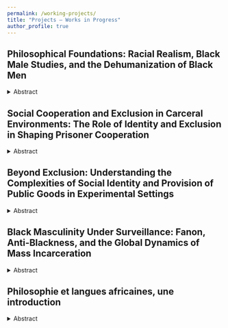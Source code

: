 ```yaml
---
permalink: /working-projects/
title: "Projects – Works in Progress"
author_profile: true
---
```



## Philosophical Foundations: Racial Realism, Black Male Studies, and the Dehumanization of Black Men

<details>
<summary>Abstract</summary>

This chapter examines the philosophical foundations of Black Male Studies, as developed by Tommy Curry, and its relevance to understanding the dehumanization and marginalization of Black men, particularly within carceral settings. Curry’s work emphasizes the unique vulnerabilities faced by Black men due to their historical and social exclusion from dominant gender and race theories. Critiquing mainstream feminist and racial frameworks, Curry highlights the brutal realities Black men endure, including systemic violence, poverty, sexual exploitation, and exclusion from socio-political structures. Building on racial realism, particularly as articulated by Derrick Bell, the chapter explores how Black men have been historically constructed as threats—physically, economically, and sexually—resulting in their heightened dehumanization in prison systems. Curry’s analysis of the sexualized fear and desire surrounding the Black male body, including the construction of the Black Male Rapist trope, offers a critical lens to understand the homoeroticization of Black male flesh and its violent consequences, such as assault and death. <br><br>


Frantz Fanon’s foundational concepts, including the phobogenic object and the psychological effects of colonization, complement Curry’s work by exploring how colonial frameworks perpetuate the fear and alienation of Black male bodies. These insights illuminate the intersection of racialized masculinity, systemic oppression, and the carceral environment, where Black men’s identities are shaped by simultaneous fear and desire. <br><br>  


Norman Ajari’s contributions further enrich the chapter’s analysis by addressing the existential dimensions of Black male suffering. Ajari’s exploration of the “racial unconscious” within Western philosophy situates Black men in an existential liminality between life and death, highlighting how dehumanization transcends physical violence to affect their very being. His reflections on Black radical pessimism, particularly as developed in Noirceur (2022), reveal how the carceral system perpetuates historical anti-Blackness, reinforcing the conditions that render Black men perpetual outsiders.  <br><br>


Together, the works of Curry, Fanon, and Ajari provide a comprehensive philosophical framework for understanding the structural, psychological, and existential dimensions of Black male dehumanization. This chapter situates these critical perspectives within carceral systems, offering a nuanced analysis of the profound challenges faced by Black male prisoners under systemic oppression. <br><br>

</details>

## Social Cooperation and Exclusion in Carceral Environments: The Role of Identity and Exclusion in Shaping Prisoner Cooperation

<details>
<summary>Abstract</summary>

This research project explores the dynamics of social exclusion and social identity within carceral settings, building on preliminary findings from my Master’s thesis. Those findings demonstrated that social exclusion tends to reduce cooperative behaviors in public goods games but that this effect can be mitigated by strong group identification and an internal locus of control. The project seeks to examine how these psychological mechanisms influence cooperative behaviors in prisons, an environment where cooperation is crucial but often difficult to sustain. <br><br>

This study is situated within a broader theoretical framework drawing on key contributions from Michel Foucault, Erving Goffman, and Didier Fassin. Foucault’s Discipline and Punish conceptualizes the prison as a mechanism of social control, reflecting and reproducing broader societal power dynamics through disciplinary logics and surveillance. Goffman’s concept of the “total institution” emphasizes the psychological impact of rigid, authoritarian spaces where inmates are stripped of their identities and reduced to their institutional roles. Didier Fassin offers a complementary perspective, grounding his analysis in the subjective and emotional experiences of prisoners. His ethnographic work highlights the complex interplay of human suffering, social interactions, and the porous boundaries between carceral institutions and the outside world. Together, these frameworks inform the study’s approach to understanding how prisons operate as social microcosms that simultaneously isolate and regulate individuals.<br><br>

The aim is to deepen our understanding of these processes to propose potentially innovative interventions that promote cooperation and reduce antisocial behaviors, ultimately contributing to the reintegration of inmates and the reduction of recidivism. Complementary research avenues include examining the impact of group dynamics and social identity management on prosocial behaviors within prisons, as well as the effects of social inclusion on inmate rehabilitation.<br><br>

By integrating insights from social psychology, sociology, economics, and philosophy, this project contributes both theoretically and practically to the understanding of reintegration challenges in the French penitentiary system. Through its focus on the intersection of psychological and social mechanisms, it aspires to offer actionable recommendations for fostering cooperation and improving outcomes for incarcerated individuals.<br><br>

</details>

## Beyond Exclusion: Understanding the Complexities of Social Identity and Provision of Public Goods in Experimental Settings

<details>
<summary>Abstract</summary>

This research explores the impact of social exclusion and social identity on cooperation through a three-stage experimental design. In the early stages, participants established their group identity on the basis of their preferences for abstract paintings. The first experimental stage involved symmetrical and asymmetrical one- shot prisoner’s dilemma (PD) games, revealing that cooperation rates were higher in the asymmetrical PD, despite the unchanged Nash equilibrium favoring defection. The concept of the “veil of ignorance” could explain this increased cooperation, by promoting empathy between participants. The second experimental stage, a public goods game, showed that prior social exclusion led to lower contributions, but that strong group identification and internal locus of control mitigated this effect, leading to some increased contributions from the socially excluded individuals. These results highlight the complexity of social exclusion and the important roles of social identity and individual characteristics in cooperative behavior. They pave the way for future field experiments, which should investigate the interaction between these factors to inform policies promoting social cohesion and prosocial behavior.<br><br>

</details>

## Black Masculinity Under Surveillance: Fanon, Anti-Blackness, and the Global Dynamics of Mass Incarceration

<details>
<summary>Abstract</summary>

This paper examines mass incarceration’s disproportionate impact on Black males through a Fanonian lens, highlighting the persistence of colonial legacies in modern carceral systems. By comparing the U.S. and French prison systems, it exposes how systemic racism, racial capitalism, and the libidinal economy of anti-Blackness sustain the criminalization and dehumanization of Black men, emphasizing the need for decolonial approaches to justice.

</details>

## Philosophie et langues africaines, une introduction

<details>
<summary>Abstract</summary>

Cet essai explore les idées d'Alexis Kagamé sur la philosophie bantoue, mettant en avant son approche linguistique. Il remet en question les généralisations de Placide Tempels, soulignant l'importance du langage dans la pensée philosophique africaine. En examinant les liens entre langage et pensée, il invite à repenser les fondements de cette philosophie. L'essai aborde également les perspectives de Souleymane Bachir Diagne, qui encourage à dépasser les nationalismes ontologiques et linguistiques pour embrasser la diversité philosophique et linguistique. Ensuite, il analyse la conception du temps chez John Mbiti, montrant comment la langue et la culture influencent la perception du temps en Afrique. Enfin, l'essai conclut sur la proposition de Diagne d'"incliner sans nécessiter", soulignant l'importance de reconnaître la diversité linguistique comme une richesse et de pratiquer la traduction avec respect pour les différentes cultures et langues.

</details>

